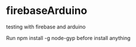 firebaseArduino
===============

testing with firebase and arduino

Run npm install -g node-gyp before install anything
